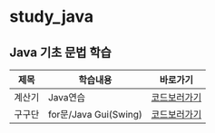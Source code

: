 # study_java

## Java 기초 문법 학습

|제목|학습내용|바로가기|
|------|---|---|
|계산기|Java연습|[코드보러가기](https://github.com/pie0902/study_java/blob/main/calculator/Hello.java)|
|구구단|for문/Java Gui(Swing)|[코드보러가기](https://github.com/pie0902/study_java/blob/main/times_table/src/Main.java)|
